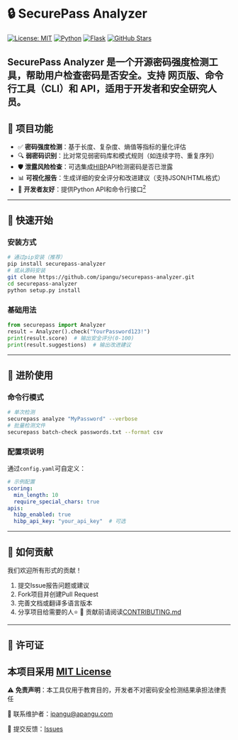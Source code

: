 
# 🔒 SecurePass Analyzer  

[![License: MIT](https://img.shields.io/badge/License-MIT-blue.svg)](https://opensource.org/licenses/MIT)
[![Python](https://img.shields.io/badge/Python-3.8%2B-blue)](https://www.python.org/)
[![Flask](https://img.shields.io/badge/Flask-2.0%2B-lightgrey)](https://flask.palletsprojects.com/)
[![GitHub Stars](https://img.shields.io/github/stars/你的用户名/securepass-analyzer?style=social)](https://github.com/你的用户名/securepass-analyzer)

**SecurePass Analyzer** 是一个开源密码强度检测工具，帮助用户检查密码是否安全。支持 **网页版、命令行工具（CLI）和 API**，适用于开发者和安全研究人员。  
---
## 🎯 项目功能
- ✅ **密码强度检测**：基于长度、复杂度、熵值等指标的量化评估
- 🔍 **弱密码识别**：比对常见弱密码库和模式规则（如连续字符、重复序列）
- 🛡 **泄露风险检查**：可选集成[HIBP](https://haveibeenpwned.com/API)API检测密码是否已泄露
- 📊 **可视化报告**：生成详细的安全评分和改进建议（支持JSON/HTML格式）
- 🔧 **开发者友好**：提供Python API和命令行接口[<sup data-citation='{&quot;url&quot;:&quot;https://docs.github.com/en/get-started/writing-on-github/getting-started-with-writing-and-formatting-on-github/basic-writing-and-formatting-syntax&quot;,&quot;title&quot;:&quot;Basic writing and formatting syntax - GitHub Docs&quot;,&quot;content&quot;:&quot;Basic writing and formatting syntax - GitHub Docs Skip to main content GitHub Docs Version: Free, Pro, &amp; Team Search GitHub DocsSearch Select language: current language is English Open Search BarClose Search Bar Open Menu Open Sidebar Get started/ Writing on GitHub/ Start writing on GitHub/ Basic formatting syntax Home Get started Start your journey About GitHub and Git Create an account Hello World Set up your profile Find inspiration Download files Upload a project Learning resources Onboarding Getting started with your GitHub account Getting started with GitHub Team Getting started with the GitHub Enterprise Cloud trial Getting started with GitHub Enterprise Cloud Using GitHub GitHub flow Connecting to GitHub Communicating on GitHub Feature preview Supported browsers GitHub Mobile Allow network access Connectivity problems Learning about GitHub GitHub’s plans GitHub language support Types of GitHub accounts Access permissions GitHub Advanced Security Changes to GitHub plans GitHub glossary Learn to code Reuse people&apos;s code Debug with Copilot Accessibility Manage theme settings Keyboard shortcuts GitHub Command Palette Writing on GitHub Start writing on GitHub Quickstart About writing &amp; formatting Basic formatting syntax Work with advanced formatting Organized data with tables Collapsed sections Create code blocks Create diagrams Mathematical expressions Auto linked references Attaching files About task lists Permanent links to code Using keywords in issues and pull requests Work with saved replies About saved replies Creating a saved reply Editing a saved reply Deleting a saved reply Using saved replies Share content with gists Creating gists Forking and cloning gists Saving gists with stars Moderating gist comments Explore projects Contribute to open source Use Copilot to explore projects Contribute to a project Save repositories with stars Following people Following organizations Getting started with Git Set up Git Set your username Caching credentials Git passwords macOS Keychain credentials Git workflows About remote repositories Manage remote repositories Associate text editors Handle line endings Ignoring files Git cheatsheet Using Git About Git Push commits to a remote Get changes from a remote Non-fast-forward error Splitting a subfolder About Git subtree merges About Git rebase Git rebase Resolve conflicts after rebase Special characters in names Maximum push limit Exploring integrations About using integrations About building integrations Featured integrations GitHub Developer Program Archive account and public repos Request account archive GitHub Archive program Using GitHub Docs Docs versions Hover cards GitHub Certifications About GitHub Certifications Registering for an exam Get started/ Writing on GitHub/ Start writing on GitHub/ Basic formatting syntax Basic writing and formatting syntax Create sophisticated formatting for your prose and code on GitHub with simple syntax. Markdown can be used in the GitHub web interface. In this article Headings Styling text Quoting text Quoting code Supported color models Links Section links Relative links Custom anchors Line breaks Images Lists Task lists Mentioning people and teams Referencing issues and pull requests Referencing external resources Uploading assets Using emojis Paragraphs Footnotes Alerts Hiding content with comments Ignoring Markdown formatting Disabling Markdown rendering Further reading Headings To create a heading, add one to six # symbols before your heading text. Styling text You can indicate emphasis with bold, italic, strikethrough, subscript, or superscript text in comment fields and .md files.&quot;}'>2</sup>](https://docs.github.com/en/get-started/writing-on-github/getting-started-with-writing-and-formatting-on-github/basic-writing-and-formatting-syntax)
---
## 🚀 快速开始
### 安装方式
```bash
# 通过pip安装（推荐）
pip install securepass-analyzer
# 或从源码安装
git clone https://github.com/ipangu/securepass-analyzer.git
cd securepass-analyzer
python setup.py install
```

### 基础用法
```python
from securepass import Analyzer
result = Analyzer().check("YourPassword123!")
print(result.score)  # 输出安全评分(0-100)
print(result.suggestions)  # 输出改进建议
```
---
## 📝 进阶使用
### 命令行模式
```bash
# 单次检测
securepass analyze "MyPassword" --verbose
# 批量检测文件
securepass batch-check passwords.txt --format csv
```
### 配置项说明
通过`config.yaml`可自定义：
```yaml
# 示例配置
scoring:
  min_length: 10
  require_special_chars: true
apis:
  hibp_enabled: true
  hibp_api_key: "your_api_key"  # 可选
```
---
## 🤝 如何贡献
我们欢迎所有形式的贡献！
1. 提交Issue报告问题或建议
2. Fork项目并创建Pull Request
3. 完善文档或翻译多语言版本
4. 分享项目给需要的人⭐️
📌 贡献前请阅读[CONTRIBUTING.md](CONTRIBUTING.md)
---
## 📜 许可证
本项目采用 [MIT License](LICENSE)
---
⚠️ **免责声明**：本工具仅用于教育目的，开发者不对密码安全检测结果承担法律责任

📧 联系维护者：ipangu@apangu.com

💬 提交反馈：[Issues](https://github.com/ipangu/securepass-analyzer/issues) 
